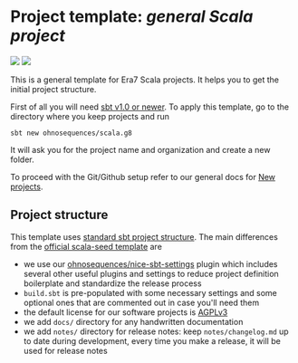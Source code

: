 # Project template: _general Scala project_

[![](https://travis-ci.org/ohnosequences/scala.g8.svg?branch=master)](https://travis-ci.org/ohnosequences/scala.g8)
[![](https://img.shields.io/badge/license-CC_BY--SA_4.0-blue.svg)](https://creativecommons.org/licenses/by-sa/4.0/)

This is a general template for Era7 Scala projects. It helps you to get the initial project structure.

First of all you will need [sbt v1.0 or newer](http://www.scala-sbt.org/download.html). To apply this template, go to the directory where you keep projects and run

```shell
sbt new ohnosequences/scala.g8
```

It will ask you for the project name and organization and create a new folder.

To proceed with the Git/Github setup refer to our general docs for [New projects](https://github.com/ohnosequences/docs/wiki/New-projects).

## Project structure

This template uses [standard sbt project structure](http://www.scala-sbt.org/release/docs/Directories.html). The main differences from the [official scala-seed template](https://github.com/scala/scala-seed.g8) are

* we use our [ohnosequences/nice-sbt-settings](https://github.com/ohnosequences/nice-sbt-settings) plugin which includes several other useful plugins and settings to reduce project definition boilerplate and standardize the release process
* `build.sbt` is pre-populated with some necessary settings and some optional ones that are commented out in case you'll need them
* the default license for our software projects is [AGPLv3](https://tldrlegal.com/license/gnu-affero-general-public-license-v3-%28agpl-3.0%29)
* we add `docs/` directory for any handwritten documentation
* we add `notes/` directory for release notes: keep `notes/changelog.md` up to date during development, every time you make a release, it will be used for release notes
